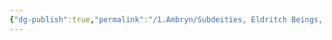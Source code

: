 ```yaml
---
{"dg-publish":true,"permalink":"/1.Ambryn/Subdeities, Eldritch Beings, Legendary Figures, and Creatures of Renown/Prince Varnas/"}
---
```


